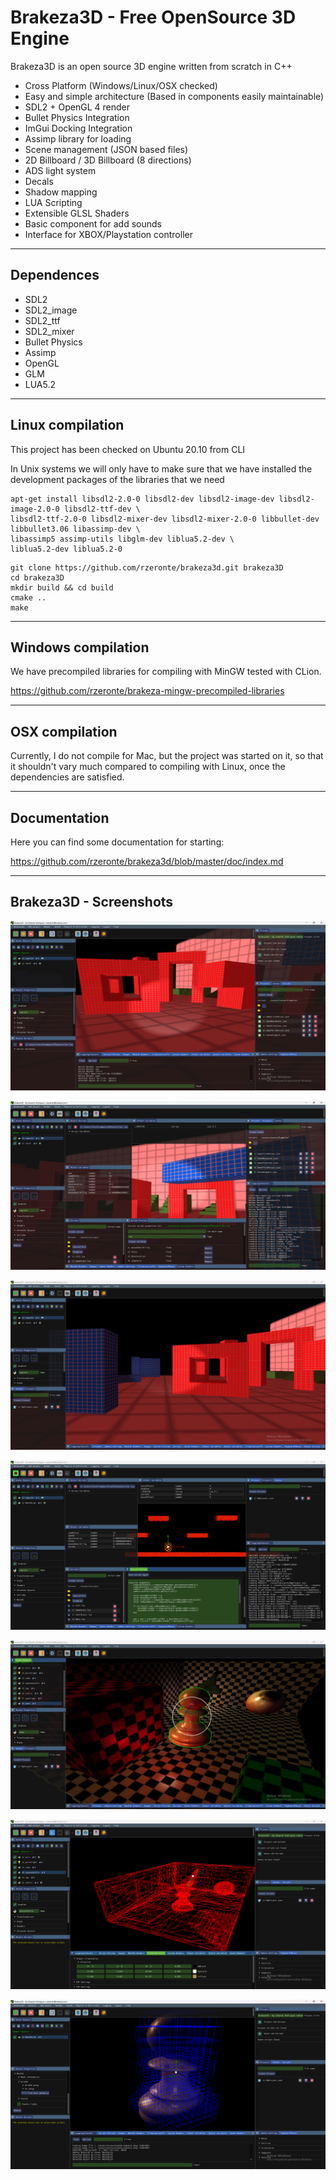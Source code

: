 # Brakeza3D - Free OpenSource 3D Engine

Brakeza3D is an open source 3D engine written from scratch in C++


- Cross Platform (Windows/Linux/OSX checked)
- Easy and simple architecture (Based in components easily maintainable)
- SDL2 + OpenGL 4 render
- Bullet Physics Integration
- ImGui Docking Integration
- Assimp library for loading
- Scene management (JSON based files)
- 2D Billboard / 3D Billboard (8 directions) 
- ADS light system
- Decals
- Shadow mapping
- LUA Scripting
- Extensible GLSL Shaders
- Basic component for add sounds
- Interface for XBOX/Playstation controller

---

## Dependences

- SDL2
- SDL2_image
- SDL2_ttf
- SDL2_mixer
- Bullet Physics
- Assimp
- OpenGL
- GLM
- LUA5.2

---

## Linux compilation

This project has been checked on Ubuntu 20.10 from CLI

In Unix systems we will only have to make sure that we have installed the development packages of the libraries that we need

``` 
apt-get install libsdl2-2.0-0 libsdl2-dev libsdl2-image-dev libsdl2-image-2.0-0 libsdl2-ttf-dev \
libsdl2-ttf-2.0-0 libsdl2-mixer-dev libsdl2-mixer-2.0-0 libbullet-dev libbullet3.06 libassimp-dev \
libassimp5 assimp-utils libglm-dev liblua5.2-dev \
liblua5.2-dev liblua5.2-0
```

``` 
git clone https://github.com/rzeronte/brakeza3d.git brakeza3D
cd brakeza3D
mkdir build && cd build
cmake ..
make
```
---

## Windows compilation

We have precompiled libraries for compiling with MinGW tested with CLion.

https://github.com/rzeronte/brakeza-mingw-precompiled-libraries

---

## OSX compilation

Currently, I do not compile for Mac, but the project was started on it, so that it shouldn't vary much compared to compiling with Linux, once the dependencies are satisfied.

---
## Documentation

Here you can find some documentation for starting:

https://github.com/rzeronte/brakeza3d/blob/master/doc/index.md

---

## Brakeza3D - Screenshots

![Screenshoot01](/doc/screenshots/01.png)

![Screenshoot02](/doc/screenshots/02.png)

![Screenshoot03](/doc/screenshots/03.png)

![Screenshoot04](/doc/screenshots/04.png)

![Screenshoot05](/doc/screenshots/05.png)

![Screenshoot06](/doc/screenshots/06.png)

![Screenshoot07](/doc/screenshots/07.png)
